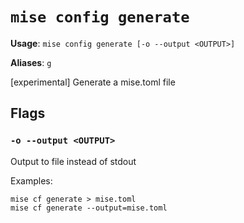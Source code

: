# `mise config generate`

**Usage**: `mise config generate [-o --output <OUTPUT>]`

**Aliases**: `g`

[experimental] Generate a mise.toml file

## Flags

### `-o --output <OUTPUT>`

Output to file instead of stdout

Examples:

    mise cf generate > mise.toml
    mise cf generate --output=mise.toml
